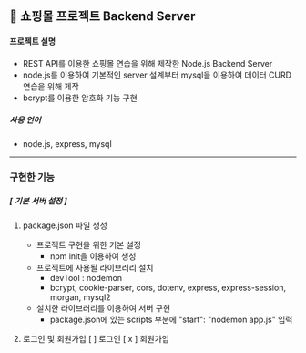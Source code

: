 ## 🎁 쇼핑몰 프로젝트 Backend Server

#### 프로젝트 설명

-   REST API를 이용한 쇼핑몰 연습을 위해 제작한 Node.js Backend Server
-   node.js를 이용하여 기본적인 server 설계부터 mysql을 이용하여 데이터 CURD 연습을 위해 제작
-   bcrypt를 이용한 암호화 기능 구현

##### 사용 언어

-   node.js, express, mysql

---

### 구현한 기능

##### [ 기본 서버 설정 ]

1. package.json 파일 생성

    - 프로젝트 구현을 위한 기본 설정
        - npm init을 이용하여 생성
    - 프로젝트에 사용될 라이브러리 설치
        - devTool : nodemon
        - bcrypt, cookie-parser, cors, dotenv, express, express-session, morgan, mysql2
    - 설치한 라이브러리를 이용하여 서버 구현
        - package.json에 있는 scripts 부분에 "start": "nodemon app.js" 입력

1. 로그인 및 회원가입
   [ ] 로그인
   [ x ] 회원가입
